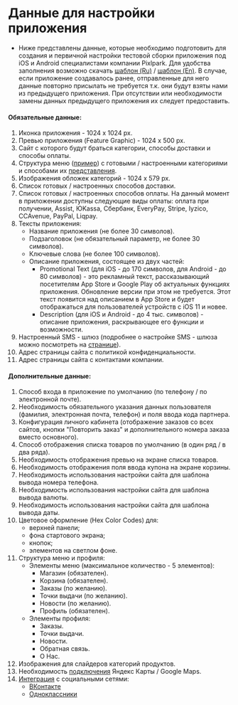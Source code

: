 # Данные для настройки приложения
* Ниже представлены данные, которые необходимо подготовить для создания и первичной настройки тестовой сборки приложения под iOS и Android специалистами компании Pixlpark. Для удобства заполнения возможно скачать [шаблон (Ru)](https://pixlpark.ru/content/upload/download/example-rus.docx) / [шаблон (En)](https://pixlpark.ru/content/upload/download/example-en.docx). В случае, если приложение создавалось ранее, отправленные для него данные повторно присылать не требуется т.к. они будут взяты нами из предыдущего приложения. При отсутствии или необходимости замены данных предыдущего приложения их следует предоставить.

#### Обязательные данные:
1. Иконка приложения - 1024 х 1024 px.
2. Превью приложения (Feature Graphic) - 1024 x 500 px.
3. Сайт с которого будут браться категории, способы доставки и способы оплаты.
4. Структура меню ([пример](/misc/prints-data?id=_4-Структура-меню)) с готовыми / настроенными категориями и способами их [представления](/app/shop).
5. Изображения обложек категорий - 1024 х 579 px.
6. Список готовых / настроенных способов доставки.
7. Список готовых / настроенных способов оплаты. На данный момент в приложении доступны следующие виды оплаты: оплата при получении, Assist, ЮKassa, Сбербанк, EveryPay, Stripe, Iyzico, CCAvenue, PayPal, Liqpay.
8. Тексты приложения:
    + Название приложения (не более 30 символов).
    + Подзаголовок (не обязательный параметр, не более 30 символов).
    + Ключевые слова (не более 100 символов).
    + Описание приложения, состоящее из двух частей:
        + Promotional Text (для iOS - до 170 символов, для Android - до 80 символов) - это рекламный текст, рассказывающий посетителям App Store и Google Play об актуальных функциях приложения. Обновление версии при этом не требуется. Этот текст появится над описанием в App Store и будет отображаться для пользователей устройств с iOS 11 и новее.
        + Description (для iOS и Android - до 4 тыс. символов) - описание приложения, раскрывающее его функции и возможности.
9. Настроенный SMS - шлюз (подробнее о настройке SMS - шлюза можно посмотреть на [странице](/marketing/notifications?id=Настойка-sms)).
10. Адрес страницы сайта с политикой конфиденциальности.
11. Адрес страницы сайта с контактами компании.

#### Дополнительные данные:
1. Способ входа в приложение по умолчанию (по телефону / по электронной почте).
2. Необходимость обязательного указания данных пользователя (фамилия, электронная почта, телефон) и поля ввода кода партнера.
3. Конфигурация личного кабинета (отображение заказов со всех сайтов, кнопки "Повторить заказ" и дополнительного номера заказа вместо основного).
4. Способ отображения списка товаров по умолчанию (в один ряд / в два ряда).
5. Необходимость отображения превью на экране списка товаров.
6. Необходимость отображения поля ввода купона на экране корзины.
7. Необходимость использования настройки сайта для шаблона вывода номера телефона.
8. Необходимость использования настройки сайта для шаблона вывода валюты.
9. Необходимость использования настройки сайта для шаблона вывода даты.
10. Цветовое оформление (Hex Color Codes) для:
    + верхней панели;
    + фона стартового экрана;
    + кнопок;
    + элементов на светлом фоне.
11. Структура меню и профиля:
    + Элементы меню (максимальное количество - 5 элементов):
        + Магазин (обязателен).
        + Корзина (обязателен).
        + Заказы (по желанию).
        + Точки выдачи (по желанию).
        + Новости  (по желанию).
        + Профиль (обязателен).
    + Элементы профиля:
        + Заказы.
        + Точки выдачи.
        + Новости.
        + Обратная связь.
        + О Нас.
12. Изображения для слайдеров категорий продуктов.
13. Необходимость [подключения](/site/shippings?id=Точки-выдачи) Яндекс Карты / Google Maps.
14. [Интеграция](/app/serviсes) с социальными сетями: 
    + [ВКонтакте](/integration/socials?id=ВКонтакте)
    + [Одноклассники](/integration/socials?id=Одноклассники)